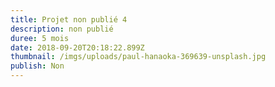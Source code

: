 ```yaml
---
title: Projet non publié 4
description: non publié
duree: 5 mois
date: 2018-09-20T20:18:22.899Z
thumbnail: /imgs/uploads/paul-hanaoka-369639-unsplash.jpg
publish: Non
---
```


